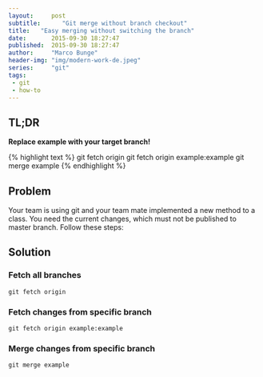 ```yaml
---
layout:     post
subtitle:      "Git merge without branch checkout"
title:   "Easy merging without switching the branch"
date:       2015-09-30 18:27:47
published:  2015-09-30 18:27:47
author:     "Marco Bunge"
header-img: "img/modern-work-de.jpeg"
series:     "git"
tags: 
 - git
 - how-to
---
```

## TL;DR

__Replace example with your target branch!__

{% highlight text %}
git fetch origin
git fetch origin example:example
git merge example
{% endhighlight %}

## Problem

Your team is using git and your team mate implemented a new method to a class. 
You need the current changes, which must not be published to master branch. Follow these steps:

## Solution

### Fetch all branches

`git fetch origin`

### Fetch changes from specific branch

`git fetch origin example:example`

### Merge changes from specific branch

`git merge example`

